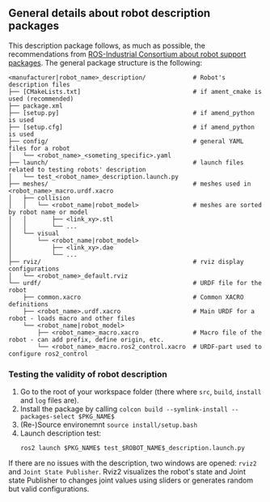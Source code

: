 

## General details about robot description packages

This description package follows, as much as possible, the recommendations from [ROS-Industrial Consortium about robot support packages](https://wiki.ros.org/Industrial/Tutorials/WorkingWithRosIndustrialRobotSupportPackages).
The general package structure is the following:

```
<manufacturer|robot_name>_description/             # Robot's description files
├── [CMakeLists.txt]                               # if ament_cmake is used (recommended)
├── package.xml
├── [setup.py]                                     # if amend_python is used
├── [setup.cfg]                                    # if amend_python is used
├── config/                                        # general YAML files for a robot
│   └── <robot_name>_<someting_specific>.yaml
├── launch/                                        # launch files related to testing robots' description
│   └── test_<robot_name>_description.launch.py
├── meshes/                                        # meshes used in <robot_name>_macro.urdf.xacro
│   ├── collision
│   │   └── <robot_name|robot_model>               # meshes are sorted by robot name or model
│   │       ├── <link_xy>.stl
│   │       └── ...
│   └── visual
│       └── <robot_name|robot_model>
│           ├── <link_xy>.dae
│           └── ...
├── rviz/                                          # rviz display configurations
│   └── <robot_name>_default.rviz
└── urdf/                                          # URDF file for the robot
    ├── common.xacro                               # Common XACRO definitions
    ├── <robot_name>.urdf.xacro                    # Main URDF for a robot - loads macro and other files
    └── <robot_name|robot_model>
        ├── <robot_name>_macro.xacro               # Macro file of the robot - can add prefix, define origin, etc.
        └── <robot_name>_macro.ros2_control.xacro  # URDF-part used to configure ros2_control

```

### Testing the validity of robot description

1. Go to the root of your workspace folder (there where `src`, `build`, `install` and `log` files are).
2. Install the package by calling `colcon build --symlink-install --packages-select $PKG_NAME$`
3. (Re-)Source environemnt `source install/setup.bash`
4. Launch description test:
   ```
   ros2 launch $PKG_NAME$ test_$ROBOT_NAME$_description.launch.py
   ```

If there are no issues with the description, two windows are opened: `rviz2` and `Joint State Publisher`.
Rviz2 visualizes the robot's state and Joint state Publisher to changes joint values using sliders or generates random but valid configurations.
